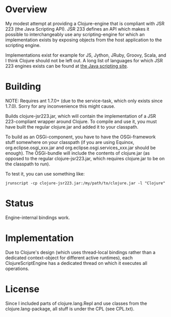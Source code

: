 Overview
========

My modest attempt at providing a Clojure-engine that is compliant with JSR 223
(the Java Scripting API). JSR 233 defines an API which makes it possible to
interchangeably use any scripting-engine for which an implementation exists by
exposing objects from the host application to the scripting engine.

Implementations exist for example for JS, Jython, JRuby, Groovy, Scala, and I
think Clojure should not be left out. A long list of languages for which JSR
223 engines exists can be found at
[the Java scripting site](https://scripting.dev.java.net/).

Building
========

NOTE: Requires ant 1.7.0+ (due to the service-task, which only exists since
1.7.0). Sorry for any inconvenience this might cause.

Builds clojure-jsr223.jar, which will contain the implementation of a JSR
223-compliant wrapper around Clojure.  To compile and use it, you must have
built the regular clojure.jar and added it to your classpath.

To build as an OSGi-component, you have to have the OSGi-framework stuff
somewhere on your classpath (if you are using Equinox,
org.eclipse.osgi_xxx.jar and org.eclipse.osgi.services_xxx.jar should be
enough). The OSGi-bundle will include the contents of clojure.jar (as opposed to the regular clojure-jsr223.jar, which requires clojure.jar to be on the classpath to run).

To test it, you can use something like:

    jrunscript -cp clojure-jsr223.jar:/my/path/to/clojure.jar -l "Clojure"


Status
======

Engine-internal bindings work.

Implementation
==============

Due to Clojure's design (which uses thread-local bindings rather than a
dedicated context-object for different active runtimes), each
ClojureScriptEngine has a dedicated thread on which it executes all operations.

License
=======

Since I included parts of clojure.lang.Repl and use classes from
the clojure.lang-package, all stuff is under the CPL (see CPL.txt).

